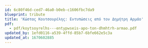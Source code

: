 ```yaml
---
id: 6c80f46d-ced7-46a0-b0eb-c1606fbc7da9
blueprint: tribute
title: 'Κώστας Κουτσουρέλης: Εντυπώσεις από τον Δημήτρη Αρμάο'
pdf:
  - pdf/koytsoyrelhs---entypwseis-apo-ton-dhmhtrh-armao.pdf
updated_by: 1efd0116-a539-4ffd-85b7-6bfe662e5c3a
updated_at: 1670602885
---
```

